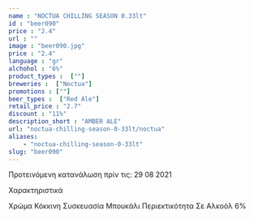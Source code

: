 ```yaml
---
name : "NOCTUA CHILLING SEASON 0.33lt"
id : "beer090"
price : "2.4"
url : ""
image : "beer090.jpg"
price : "2.4"
language : "gr"
alchohol : "6%"
product_types :  [""]
breweries :  ["Noctua"]
promotions : [""]
beer_types :  ["Red Ale"]
retail_price : "2.7"
discount : "11%"
description_short : "AMBER ALE"
url: "noctua-chilling-season-0-33lt/noctua"
aliases: 
    - "noctua-chilling-season-0-33lt"
slug: "beer090"
---
```


Προτεινόμενη κατανάλωση πρίν τις: 29 08 2021

Χαρακτηριστικά

Χρώμα
Κόκκινη
Συσκευασία
Μπουκάλι
Περιεκτικότητα Σε Αλκοόλ
6%